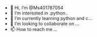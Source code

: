 - 👋 Hi, I’m @Ms401787054
- 👀 I’m interested in .python..
- 🌱 I’m currently learning python and c...
- 💞️ I’m looking to collaborate on ...
- 📫 How to reach me ...

<!---
Ms401787054/Ms401787054 is a ✨ special ✨ repository because its `README.md` (this file) appears on your GitHub profile.
You can click the Preview link to take a look at your changes.
--->
